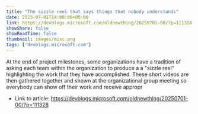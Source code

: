```yaml
---
title: "The sizzle reel that says things that nobody understands"
date: 2025-07-01T14:00:00+00:00
link: https://devblogs.microsoft.com/oldnewthing/20250701-00/?p=111328
showShare: false
showReadTime: false
thumbnail: images/misc.png
tags: ["devblogs.microsoft.com"]
---
```

At the end of project milestones, some organizations have a tradition of asking each team within the organization to produce a a "sizzle reel" highlighting the work that they have accomplished. These short videos are then gathered together and shown at the organizational group meeting so everybody can show off their work and receive appropr

- Link to article: https://devblogs.microsoft.com/oldnewthing/20250701-00/?p=111328